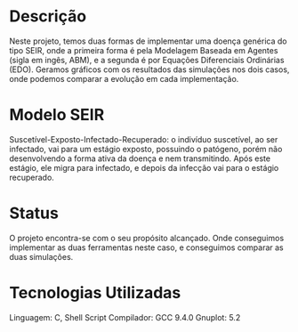 <h1>Descrição</h1>

 Neste projeto, temos duas formas de implementar uma doença genérica do tipo SEIR, onde a primeira forma é pela Modelagem Baseada em Agentes (sigla em ingês, ABM), e a segunda é por Equações Diferenciais Ordinárias (EDO). Geramos gráficos com os resultados das simulações nos dois casos, onde podemos comparar a evolução em cada implementação.

<h1>Modelo SEIR</h1>

 Suscetível-Exposto-Infectado-Recuperado: o indivíduo suscetível, ao ser infectado, vai para um estágio exposto, possuindo o patógeno, porém não desenvolvendo a forma ativa da doença e nem transmitindo. Após este estágio, ele migra para infectado, e depois da infecção vai para o estágio recuperado.
 
<h1>Status</h1>

 O projeto encontra-se com o seu propósito alcançado. Onde conseguimos implementar as duas ferramentas neste caso, e conseguimos comparar as duas simulações.

 <h1>Tecnologias Utilizadas</h1>
 Linguagem: C, Shell Script
 Compilador: GCC 9.4.0
 Gnuplot: 5.2
